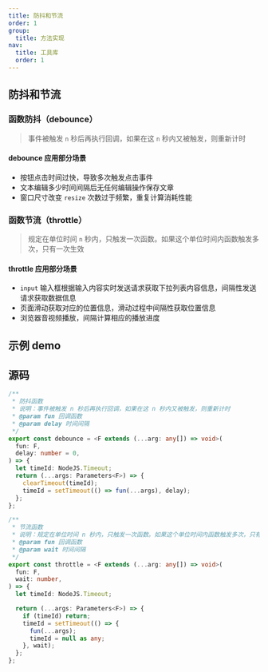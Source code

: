 ```yaml
---
title: 防抖和节流
order: 1
group:
  title: 方法实现
nav:
  title: 工具库
  order: 1
---
```


## 防抖和节流

### 函数防抖（debounce）

> 事件被触发 `n` 秒后再执行回调，如果在这 `n` 秒内又被触发，则重新计时

#### debounce 应用部分场景

- 按钮点击时间过快，导致多次触发点击事件
- 文本编辑多少时间间隔后无任何编辑操作保存文章
- 窗口尺寸改变 `resize` 次数过于频繁，重复计算消耗性能

### 函数节流（throttle）

> 规定在单位时间 `n` 秒内，只触发一次函数。如果这个单位时间内函数触发多次，只有一次生效

#### throttle 应用部分场景

- `input` 输入框根据输入内容实时发送请求获取下拉列表内容信息，间隔性发送请求获取数据信息
- 页面滑动获取对应的位置信息，滑动过程中间隔性获取位置信息
- 浏览器音视频播放，间隔计算相应的播放进度

## 示例 demo

<code src="./demo/index.tsx"></code>

## 源码

```ts
/**
 * 防抖函数
 * 说明：事件被触发 n 秒后再执行回调，如果在这 n 秒内又被触发，则重新计时
 * @param fun 回调函数
 * @param delay 时间间隔
 */
export const debounce = <F extends (...arg: any[]) => void>(
  fun: F,
  delay: number = 0,
) => {
  let timeId: NodeJS.Timeout;
  return (...args: Parameters<F>) => {
    clearTimeout(timeId);
    timeId = setTimeout(() => fun(...args), delay);
  };
};

/**
 * 节流函数
 * 说明：规定在单位时间 n 秒内，只触发一次函数。如果这个单位时间内函数触发多次，只有一次生效
 * @param fun 回调函数
 * @param wait 时间间隔
 */
export const throttle = <F extends (...arg: any[]) => void>(
  fun: F,
  wait: number,
) => {
  let timeId: NodeJS.Timeout;

  return (...args: Parameters<F>) => {
    if (timeId) return;
    timeId = setTimeout(() => {
      fun(...args);
      timeId = null as any;
    }, wait);
  };
};
```
